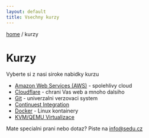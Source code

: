 ```yaml
---
layout: default
title: Vsechny kurzy
---
```


[home](/) / kurzy

# Kurzy

Vyberte si z nasi siroke nabidky kurzu

- [Amazon Web Services (AWS)](aws.html) - spolehlivy cloud
- [Cloudflare](cloudflare.html) - chrani Vas web a mnoho dalsiho
- [Git](git.html) - univerzalni verzovaci system
- [Continuest Integration](continues-integration.html)
- [Docker](docker.html) - Linux kontainery
- [KVM/QEMU Virtualizace](kvm-virtualizace.html)

Mate specialni prani nebo dotaz? Piste na <info@sedu.cz>


